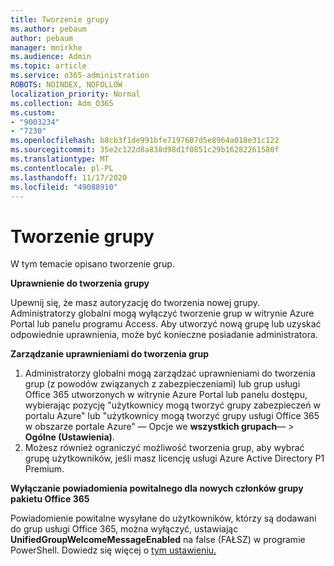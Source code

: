 ```yaml
---
title: Tworzenie grupy
ms.author: pebaum
author: pebaum
manager: mnirkhe
ms.audience: Admin
ms.topic: article
ms.service: o365-administration
ROBOTS: NOINDEX, NOFOLLOW
localization_priority: Normal
ms.collection: Adm_O365
ms.custom:
- "9003234"
- "7230"
ms.openlocfilehash: b8cb3f1de991bfe7197607d5e8964a018e31c122
ms.sourcegitcommit: 35e2c122d8a838d98d1f0851c29b16282261580f
ms.translationtype: MT
ms.contentlocale: pl-PL
ms.lasthandoff: 11/17/2020
ms.locfileid: "49088910"
---
```

# <a name="create-a-group"></a>Tworzenie grupy

W tym temacie opisano tworzenie grup.

**Uprawnienie do tworzenia grupy**

Upewnij się, że masz autoryzację do tworzenia nowej grupy. Administratorzy globalni mogą wyłączyć tworzenie grup w witrynie Azure Portal lub panelu programu Access. Aby utworzyć nową grupę lub uzyskać odpowiednie uprawnienia, może być konieczne posiadanie administratora.

**Zarządzanie uprawnieniami do tworzenia grup**

1. Administratorzy globalni mogą zarządzać uprawnieniami do tworzenia grup (z powodów związanych z zabezpieczeniami) lub grup usługi Office 365 utworzonych w witrynie Azure Portal lub panelu dostępu, wybierając pozycję "użytkownicy mogą tworzyć grupy zabezpieczeń w portalu Azure" lub "użytkownicy mogą tworzyć grupy usługi Office 365 w obszarze portale Azure" — Opcje we **wszystkich grupach**—  >  **Ogólne (Ustawienia)**.
2. Możesz również ograniczyć możliwość tworzenia grup, aby wybrać grupę użytkowników, jeśli masz licencję usługi Azure Active Directory P1 Premium.

**Wyłączanie powiadomienia powitalnego dla nowych członków grupy pakietu Office 365**

Powiadomienie powitalne wysyłane do użytkowników, którzy są dodawani do grup usługi Office 365, można wyłączyć, ustawiając **UnifiedGroupWelcomeMessageEnabled** na false (FAŁSZ) w programie PowerShell. Dowiedz się więcej o [tym ustawieniu.](https://docs.microsoft.com/powershell/module/exchange/set-unifiedgroup?view=exchange-ps&preserve-view=true)

